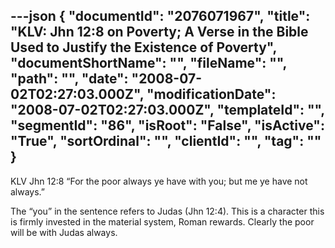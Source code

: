 ---json
{
  "documentId": "2076071967",
  "title": "KLV: Jhn 12:8 on Poverty; A Verse in the Bible Used to Justify the Existence of Poverty",
  "documentShortName": "",
  "fileName": "",
  "path": "",
  "date": "2008-07-02T02:27:03.000Z",
  "modificationDate": "2008-07-02T02:27:03.000Z",
  "templateId": "",
  "segmentId": "86",
  "isRoot": "False",
  "isActive": "True",
  "sortOrdinal": "",
  "clientId": "",
  "tag": ""
}
---

KLV Jhn 12:8 “For the poor always ye have with you; but me ye have not always.”

The “you” in the sentence refers to Judas (Jhn 12:4). This is a character this is firmly invested in the material system, Roman rewards. Clearly the poor will be with Judas always.
